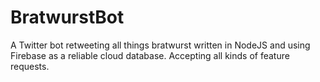 # BratwurstBot

A Twitter bot retweeting all things bratwurst written in NodeJS and using Firebase as a reliable cloud database. Accepting all kinds of feature requests.
